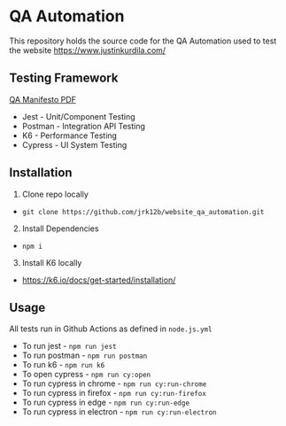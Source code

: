 # QA Automation

This repository holds the source code for the QA Automation used to test the website https://www.justinkurdila.com/

## Testing Framework

[QA Manifesto PDF](https://www.justinkurdila.com/_files/ugd/8fbca8_1d4d65417eb94e85a41e5016e15eb902.pdf)

* Jest - Unit/Component Testing
* Postman - Integration API Testing
* K6 - Performance Testing
* Cypress - UI System Testing

## Installation

1. Clone repo locally

* `git clone https://github.com/jrk12b/website_qa_automation.git`

2. Install Dependencies

* `npm i`

3. Install K6 locally

* https://k6.io/docs/get-started/installation/

## Usage

All tests run in Github Actions as defined in `node.js.yml`

* To run jest - `npm run jest`
* To run postman - `npm run postman`
* To run k6 - `npm run k6`
* To open cypress - `npm run cy:open`
* To run cypress in chrome - `npm run cy:run-chrome`
* To run cypress in firefox - `npm run cy:run-firefox`
* To run cypress in edge - `npm run cy:run-edge`
* To run cypress in electron - `npm run cy:run-electron`